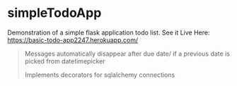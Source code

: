 # simpleTodoApp

Demonstration of a simple flask application todo list. See it Live Here: https://basic-todo-app2247.herokuapp.com/

  > Messages automatically disappear after due date/ if a previous date is picked from datetimepicker
  > 
  >Implements decorators for sqlalchemy connections
